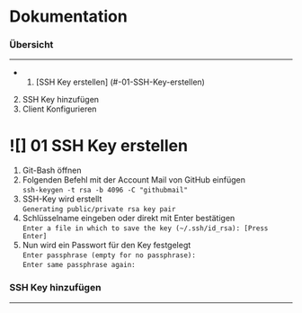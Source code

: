 Dokumentation 
=============

### Übersicht
***

* 1. [SSH Key erstellen] (#-01-SSH-Key-erstellen)
2. SSH Key hinzufügen
3. Client Konfigurieren


![] 01 SSH Key erstellen
===


1. Git-Bash öffnen
2. Folgenden Befehl mit der Account Mail von GitHub einfügen
      <br>`ssh-keygen -t rsa -b 4096 -C "githubmail"`
3. SSH-Key wird erstellt
      <br>`Generating public/private rsa key pair`
4. Schlüsselname eingeben oder direkt mit Enter bestätigen
      <br>`Enter a file in which to save the key (~/.ssh/id_rsa): [Press Enter]`
5. Nun wird ein Passwort für den Key festgelegt
      <br>`Enter passphrase (empty for no passphrase):`
      <br>`Enter same passphrase again:`

### SSH Key hinzufügen
*****

